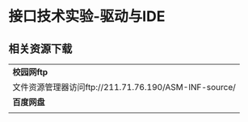 # 接口技术实验-驱动与IDE

## 相关资源下载

|                                                       |
| :---------------------------------------------------- |
| **校园网ftp**                                         |
| 文件资源管理器访问ftp://211.71.76.190/ASM-INF-source/ |
| **百度网盘**                                          |
|                                                       |

